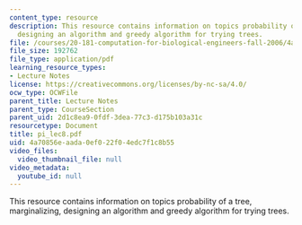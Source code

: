 ```yaml
---
content_type: resource
description: This resource contains information on topics probability of a tree, marginalizing,
  designing an algorithm and greedy algorithm for trying trees.
file: /courses/20-181-computation-for-biological-engineers-fall-2006/4a70856eaada0ef022f04edc7f1c8b55_pi_lec8.pdf
file_size: 192762
file_type: application/pdf
learning_resource_types:
- Lecture Notes
license: https://creativecommons.org/licenses/by-nc-sa/4.0/
ocw_type: OCWFile
parent_title: Lecture Notes
parent_type: CourseSection
parent_uid: 2d1c8ea9-0fdf-3dea-77c3-d175b103a31c
resourcetype: Document
title: pi_lec8.pdf
uid: 4a70856e-aada-0ef0-22f0-4edc7f1c8b55
video_files:
  video_thumbnail_file: null
video_metadata:
  youtube_id: null
---
```

This resource contains information on topics probability of a tree, marginalizing, designing an algorithm and greedy algorithm for trying trees.
